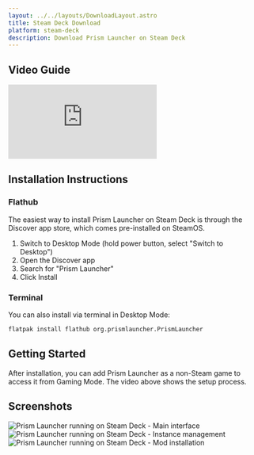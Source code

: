 ```yaml
---
layout: ../../layouts/DownloadLayout.astro
title: Steam Deck Download
platform: steam-deck
description: Download Prism Launcher on Steam Deck
---
```


## Video Guide

<div class="flex justify-center">
  <iframe
    class="w-full max-w-2xl aspect-video rounded-lg"
    src="https://www.youtube.com/embed/M8oqFUl791Q?si=zZVkmKFTsZb9JRAF"
    title="Prism Launcher on Steam Deck installation guide"
    frameborder="0"
    allow="accelerometer; autoplay; clipboard-write; encrypted-media; gyroscope; picture-in-picture; web-share"
    referrerpolicy="strict-origin-when-cross-origin"
    allowfullscreen>
  </iframe>
</div>

## Installation Instructions

### Flathub

The easiest way to install Prism Launcher on Steam Deck is through the Discover app store, which comes pre-installed on SteamOS.

1. Switch to Desktop Mode (hold power button, select "Switch to Desktop")
2. Open the Discover app
3. Search for "Prism Launcher"
4. Click Install

### Terminal

You can also install via terminal in Desktop Mode:

```bash
flatpak install flathub org.prismlauncher.PrismLauncher
```

## Getting Started

After installation, you can add Prism Launcher as a non-Steam game to access it from Gaming Mode. The video above shows the setup process.

## Screenshots

<div class="grid grid-cols-1 md:grid-cols-2 gap-2 not-prose">
  <img
    src="/img/Steam_Deck_PrismLauncher_1.jpg"
    alt="Prism Launcher running on Steam Deck - Main interface"
    class="rounded-lg"
  />
  <img
    src="/img/Steam_Deck_PrismLauncher_2.jpg"
    alt="Prism Launcher running on Steam Deck - Instance management"
    class="rounded-lg"
  />
  <img
    src="/img/Steam_Deck_PrismLauncher_3.jpg"
    alt="Prism Launcher running on Steam Deck - Mod installation"
    class="rounded-lg"
  />
</div>
